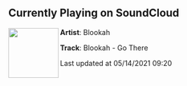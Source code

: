 ## Currently Playing on SoundCloud

[<img align="left" width="100" src="https://i1.sndcdn.com/artworks-qHc5qcGujftiLymg-EyrLoA-t500x500.jpg">](https://soundcloud.com/blookah/blookah-go-there?in=blookah/sets/cant-help-myself-ep)

**Artist**: Blookah 

**Track**: Blookah - Go There

Last updated at 05/14/2021 09:20
